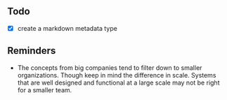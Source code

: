 ## Todo

- [x] create a markdown metadata type

## Reminders

- The concepts from big companies tend to filter down to smaller organizations. Though keep in mind the difference in scale. Systems that are well designed and functional at a large scale may not be right for a smaller team.
